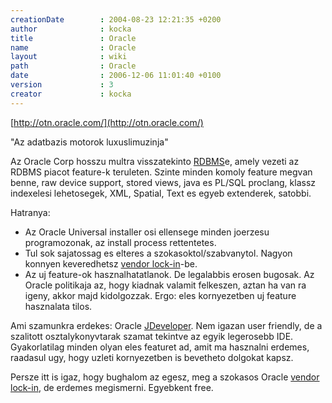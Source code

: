 ```yaml
---
creationDate        : 2004-08-23 12:21:35 +0200 
author              : kocka 
title               : Oracle 
name                : Oracle 
layout              : wiki 
path                : Oracle 
date                : 2006-12-06 11:01:40 +0100 
version             : 3 
creator             : kocka 
---
```

[http://otn.oracle.com/](http://otn.oracle.com/)

"Az adatbazis motorok luxuslimuzinja"

Az Oracle Corp hosszu multra visszatekinto [RDBMS](RDBMS.html)e, amely vezeti az RDBMS piacot feature-k teruleten.
Szinte minden komoly feature megvan benne, raw device support, stored views, java es PL/SQL proclang, klassz indexelesi lehetosegek, XML, Spatial, Text es egyeb extenderek, satobbi.

Hatranya:

*   Az Oracle Universal installer osi ellensege minden joerzesu programozonak, az install process rettentetes.
*   Tul sok sajatossag es elteres a szokasoktol/szabvanytol. Nagyon konnyen keveredhetsz [vendor lock-in](vendor%20lock-in.html)-be.
*   Az uj feature-ok hasznalhatatlanok. De legalabbis erosen bugosak. Az Oracle politikaja az, hogy kiadnak valamit felkeszen, aztan ha van ra igeny, akkor majd kidolgozzak. Ergo: eles kornyezetben uj feature hasznalata tilos.

Ami szamunkra erdekes: Oracle [JDeveloper](JDeveloper.html). Nem igazan user friendly, de a szalitott osztalykonyvtarak szamat tekintve az egyik legerosebb IDE. Gyakorlatilag minden olyan eles featuret ad, amit ma hasznalni erdemes, raadasul ugy, hogy uzleti kornyezetben is bevetheto dolgokat kapsz.

Persze itt is igaz, hogy bughalom az egesz, meg a szokasos Oracle [vendor lock-in](vendor%20lock-in.html), de erdemes megismerni. Egyebkent free.


